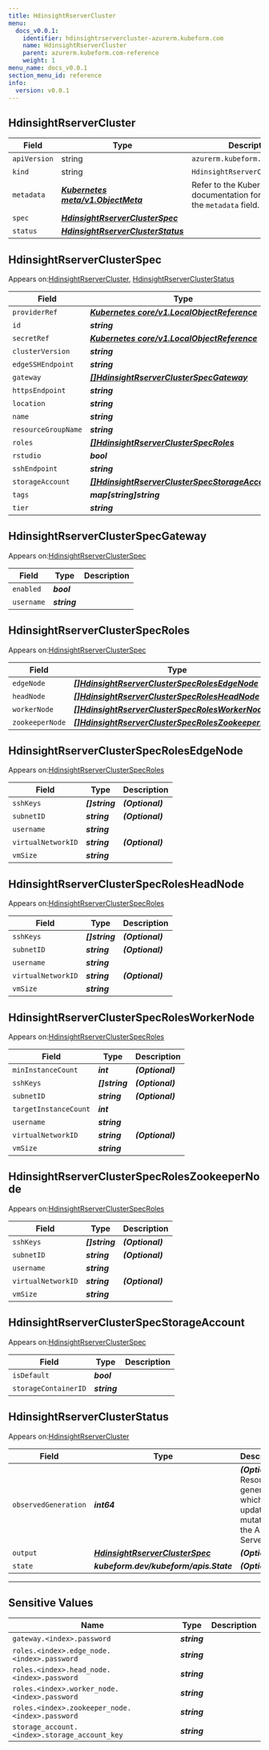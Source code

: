 ```yaml
---
title: HdinsightRserverCluster
menu:
  docs_v0.0.1:
    identifier: hdinsightrservercluster-azurerm.kubeform.com
    name: HdinsightRserverCluster
    parent: azurerm.kubeform.com-reference
    weight: 1
menu_name: docs_v0.0.1
section_menu_id: reference
info:
  version: v0.0.1
---
```


## HdinsightRserverCluster
| Field | Type | Description |
| ------ | ----- | ----------- |
| `apiVersion` | string | `azurerm.kubeform.com/v1alpha1` |
|    `kind` | string | `HdinsightRserverCluster` |
| `metadata` | ***[Kubernetes meta/v1.ObjectMeta](https://kubernetes.io/docs/reference/generated/kubernetes-api/v1.13/#objectmeta-v1-meta)***|Refer to the Kubernetes API documentation for the fields of the `metadata` field.|
| `spec` | ***[HdinsightRserverClusterSpec](#hdinsightrserverclusterspec)***||
| `status` | ***[HdinsightRserverClusterStatus](#hdinsightrserverclusterstatus)***||
## HdinsightRserverClusterSpec

Appears on:[HdinsightRserverCluster](#hdinsightrservercluster), [HdinsightRserverClusterStatus](#hdinsightrserverclusterstatus)

| Field | Type | Description |
| ------ | ----- | ----------- |
| `providerRef` | ***[Kubernetes core/v1.LocalObjectReference](https://kubernetes.io/docs/reference/generated/kubernetes-api/v1.13/#localobjectreference-v1-core)***||
| `id` | ***string***||
| `secretRef` | ***[Kubernetes core/v1.LocalObjectReference](https://kubernetes.io/docs/reference/generated/kubernetes-api/v1.13/#localobjectreference-v1-core)***||
| `clusterVersion` | ***string***||
| `edgeSSHEndpoint` | ***string***| ***(Optional)*** |
| `gateway` | ***[[]HdinsightRserverClusterSpecGateway](#hdinsightrserverclusterspecgateway)***||
| `httpsEndpoint` | ***string***| ***(Optional)*** |
| `location` | ***string***||
| `name` | ***string***||
| `resourceGroupName` | ***string***||
| `roles` | ***[[]HdinsightRserverClusterSpecRoles](#hdinsightrserverclusterspecroles)***||
| `rstudio` | ***bool***||
| `sshEndpoint` | ***string***| ***(Optional)*** |
| `storageAccount` | ***[[]HdinsightRserverClusterSpecStorageAccount](#hdinsightrserverclusterspecstorageaccount)***||
| `tags` | ***map[string]string***| ***(Optional)*** |
| `tier` | ***string***||
## HdinsightRserverClusterSpecGateway

Appears on:[HdinsightRserverClusterSpec](#hdinsightrserverclusterspec)

| Field | Type | Description |
| ------ | ----- | ----------- |
| `enabled` | ***bool***||
| `username` | ***string***||
## HdinsightRserverClusterSpecRoles

Appears on:[HdinsightRserverClusterSpec](#hdinsightrserverclusterspec)

| Field | Type | Description |
| ------ | ----- | ----------- |
| `edgeNode` | ***[[]HdinsightRserverClusterSpecRolesEdgeNode](#hdinsightrserverclusterspecrolesedgenode)***||
| `headNode` | ***[[]HdinsightRserverClusterSpecRolesHeadNode](#hdinsightrserverclusterspecrolesheadnode)***||
| `workerNode` | ***[[]HdinsightRserverClusterSpecRolesWorkerNode](#hdinsightrserverclusterspecrolesworkernode)***||
| `zookeeperNode` | ***[[]HdinsightRserverClusterSpecRolesZookeeperNode](#hdinsightrserverclusterspecroleszookeepernode)***||
## HdinsightRserverClusterSpecRolesEdgeNode

Appears on:[HdinsightRserverClusterSpecRoles](#hdinsightrserverclusterspecroles)

| Field | Type | Description |
| ------ | ----- | ----------- |
| `sshKeys` | ***[]string***| ***(Optional)*** |
| `subnetID` | ***string***| ***(Optional)*** |
| `username` | ***string***||
| `virtualNetworkID` | ***string***| ***(Optional)*** |
| `vmSize` | ***string***||
## HdinsightRserverClusterSpecRolesHeadNode

Appears on:[HdinsightRserverClusterSpecRoles](#hdinsightrserverclusterspecroles)

| Field | Type | Description |
| ------ | ----- | ----------- |
| `sshKeys` | ***[]string***| ***(Optional)*** |
| `subnetID` | ***string***| ***(Optional)*** |
| `username` | ***string***||
| `virtualNetworkID` | ***string***| ***(Optional)*** |
| `vmSize` | ***string***||
## HdinsightRserverClusterSpecRolesWorkerNode

Appears on:[HdinsightRserverClusterSpecRoles](#hdinsightrserverclusterspecroles)

| Field | Type | Description |
| ------ | ----- | ----------- |
| `minInstanceCount` | ***int***| ***(Optional)*** |
| `sshKeys` | ***[]string***| ***(Optional)*** |
| `subnetID` | ***string***| ***(Optional)*** |
| `targetInstanceCount` | ***int***||
| `username` | ***string***||
| `virtualNetworkID` | ***string***| ***(Optional)*** |
| `vmSize` | ***string***||
## HdinsightRserverClusterSpecRolesZookeeperNode

Appears on:[HdinsightRserverClusterSpecRoles](#hdinsightrserverclusterspecroles)

| Field | Type | Description |
| ------ | ----- | ----------- |
| `sshKeys` | ***[]string***| ***(Optional)*** |
| `subnetID` | ***string***| ***(Optional)*** |
| `username` | ***string***||
| `virtualNetworkID` | ***string***| ***(Optional)*** |
| `vmSize` | ***string***||
## HdinsightRserverClusterSpecStorageAccount

Appears on:[HdinsightRserverClusterSpec](#hdinsightrserverclusterspec)

| Field | Type | Description |
| ------ | ----- | ----------- |
| `isDefault` | ***bool***||
| `storageContainerID` | ***string***||
## HdinsightRserverClusterStatus

Appears on:[HdinsightRserverCluster](#hdinsightrservercluster)

| Field | Type | Description |
| ------ | ----- | ----------- |
| `observedGeneration` | ***int64***| ***(Optional)*** Resource generation, which is updated on mutation by the API Server.|
| `output` | ***[HdinsightRserverClusterSpec](#hdinsightrserverclusterspec)***| ***(Optional)*** |
| `state` | ***kubeform.dev/kubeform/apis.State***| ***(Optional)*** |
---
## Sensitive Values
| Name | Type | Description |
|------|------|-------------|
| `gateway.<index>.password` | ***string*** ||
| `roles.<index>.edge_node.<index>.password` | ***string*** ||
| `roles.<index>.head_node.<index>.password` | ***string*** ||
| `roles.<index>.worker_node.<index>.password` | ***string*** ||
| `roles.<index>.zookeeper_node.<index>.password` | ***string*** ||
| `storage_account.<index>.storage_account_key` | ***string*** ||
